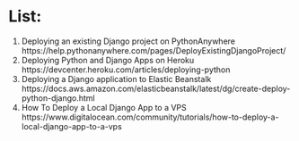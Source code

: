 <h1>List: </h1>

<ol>
    <li>Deploying an existing Django project on PythonAnywhere <br>https://help.pythonanywhere.com/pages/DeployExistingDjangoProject/</li>
    <li>Deploying Python and Django Apps on Heroku <br> https://devcenter.heroku.com/articles/deploying-python</li>
    <li>Deploying a Django application to Elastic Beanstalk <br> https://docs.aws.amazon.com/elasticbeanstalk/latest/dg/create-deploy-python-django.html</li>
    <li>How To Deploy a Local Django App to a VPS <br> https://www.digitalocean.com/community/tutorials/how-to-deploy-a-local-django-app-to-a-vps</li>
</ol>
